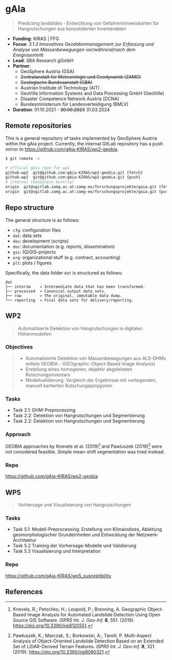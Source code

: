 # gAIa

> Predicting landslides - Entwicklung von Gefahrenhinweiskarten für Hangrutschungen aus konsolidierten Inventardaten

- **Funding**: KIRAS | FFG
- **Focus**: *3.1.3 Innovatives Geodatenmanagement zur Erfassung und Analyse von Massenbewegungen vor/während/nach dem Ereigniseintritt*
- **Lead**: SBA Research gGmbH
- **Partner**:
    - GeoSphere Austria (GSA)
    - ~~Zentralanstalt für Meteorologie und Geodynamik (ZAMG)~~
    - ~~Geologische Bundesanstalt (GBA)~~
    - Austrian Institute of Technology (AIT)
    - GeoVille Information Systems and Data Processing GmbH (GeoVille)
    - Disaster Competence Network Austria (DCNA)
    - Bundesministerium für Landesverteidigung (BMLV)
- **Duration**: 01.10.2021 - ~~30.09.2023~~ 31.03.2024

## Remote repositories

This is a general repository of tasks implemented by GeoSphere Austria within the gAia project.
Currently, the internal GitLab repository has a push mirror to https://github.com/gAia-KIRAS/wp2-geobia.

```sh
$ git remote -v
```
```sh
# official gAia repo for wp2
github-wp2  git@github.com:gAia-KIRAS/wp2-geobia.git (fetch)
github-wp2  git@github.com:gAia-KIRAS/wp2-geobia.git (push)
# internal (GeoSphere Austria)
origin  git@vgitlab.zamg.ac.at:zamg-eo/forschungsprojekte/gaia.git (fetch)
origin  git@vgitlab.zamg.ac.at:zamg-eo/forschungsprojekte/gaia.git (push)
```

## Repo structure 

The general structure is as follows:
- `cfg`: configuration files
- `dat`: data sets
- `dev`: development (scripts)
- `doc`: documentation (e.g. reports, dissemination)
- `gis`: (Q)GIS-projects
- `org`: organizational stuff (e.g. contract, accounting)
- `plt`: plots / figures

Specifically, the data folder `dat` is structured as follows:

```console
dat
├── interim    » Intermediate data that has been transformed.
├── processed  » Canonical output data sets.
├── raw        » The original, immutable data dump.
└── reporting  » Final data sets for delivery/reporting.
```



## WP2

> Automatisierte Detektion von Hangrutschungen in digitalen Höhenmodellen

### Objectives

> - Automatisierte Detektion von Massenbewegungen aus ALS-DHMs mittels GEOBIA - (GEOgraphic-Object-Based Image Analysis)
> - Erstellung eines homogenen, objektiv abgeleiteten Rutschungsinventars
> - Modellvalidierung: Vergleich der Ergebnisse mit vorliegenden, manuell kartierten Rutschungspolygonen

### Tasks

- Task 2.1: DHM-Preprocessing
- Task 2.2: Detektion von Hangrutschungen und Segmentierung
- Task 2.2: Detektion von Hangrutschungen und Segmentierung

### Approach

GEOBIA approaches by Knevels et al. (2019)[^1] and Pawluszek (2019)[^2] were not considered feasible. Simple mean-shift segmentation was tried instead.

### Repo
https://github.com/gAia-KIRAS/wp2-geobia


## WP5

> Vorhersage und Visualisierung von Hangrutschungen

### Tasks

- Task 5.1: Modell-Preprocessing: Erstellung von Klimaindizes, Ableitung geomorphologischer Grundeinheiten und Entwicklung der Netzwerk-Architektur
- Task 5.2 Training der Vorhersage-Modelle und Validierung
- Task 5.3 Visualisierung und Interpretation

### Repo
https://github.com/gAia-KIRAS/wp5_susceptibility

## References

[^1]: Knevels, R.; Petschko, H.; Leopold, P.; Brenning, A. Geographic Object-Based Image Analysis for Automated Landslide Detection Using Open Source GIS Software. *ISPRS Int. J. Geo-Inf.* **8**, 551. (2019). https://doi.org/10.3390/ijgi8120551.

[^2]: Pawłuszek, K.; Marczak, S.; Borkowski, A.; Tarolli, P. Multi-Aspect Analysis of Object-Oriented Landslide Detection Based on an Extended Set of LiDAR-Derived Terrain Features. *ISPRS Int. J. Geo-Inf.* **8**, 321 (2019). https://doi.org/10.3390/ijgi8080321.
